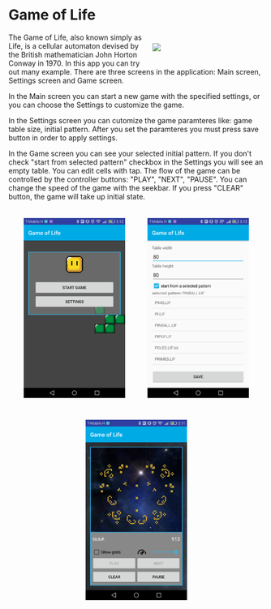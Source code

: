 Game of Life
====
<p><img src="https://github.com/bodaiboka/test/blob/master/SVID_20170205_195943.gif" width="200" hspace="20" vspace="20" align="right">
The Game of Life, also known simply as Life, is a cellular automaton devised by the British mathematician John Horton Conway in 1970. In this app you can try out many example. 
There are three screens in the application: Main screen, Settings screen and Game screen.
</p>
 <p >In the Main screen you can start a new game with the specified settings, or you can choose the Settings to customize the game. </p>
<p >In the Settings screen you can cutomize the game paramteres like: game table size, initial pattern. After you set the paramteres you must press save button in order to apply settings.</p>
<p >In the Game screen you can see your selected initial pattern. If you don't check "start from selected pattern" checkbox in the Settings you will see an empty table. You can edit cells with tap. The flow of the game can be controlled by the controller buttons: "PLAY", "NEXT", "PAUSE". You can change the speed of the game with the seekbar. If you press "CLEAR" button, the game will take up initial state.  </p>
<p/>
<div align="center">
    <img src="https://github.com/bodaiboka/life/blob/master/screenshots/main.png" width="200" hspace="20" vspace="20"/>
    <img src="https://github.com/bodaiboka/life/blob/master/screenshots/settings.png" width="200" hspace="20" vspace="20"/>
    <img src="https://github.com/bodaiboka/life/blob/master/screenshots/game.png" width="200" hspace="20" vspace="20"/>
</div>
<p/>

